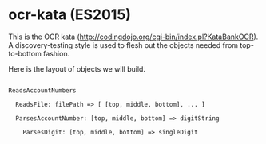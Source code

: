 # ocr-kata (ES2015)

This is the OCR kata (http://codingdojo.org/cgi-bin/index.pl?KataBankOCR).
A discovery-testing style is used to flesh out the objects needed from
top-to-bottom fashion.

Here is the layout of objects we will build.

```

ReadsAccountNumbers

  ReadsFile: filePath => [ [top, middle, bottom], ... ]

  ParsesAccountNumber: [top, middle, bottom] => digitString

    ParsesDigit: [top, middle, bottom] => singleDigit

```
